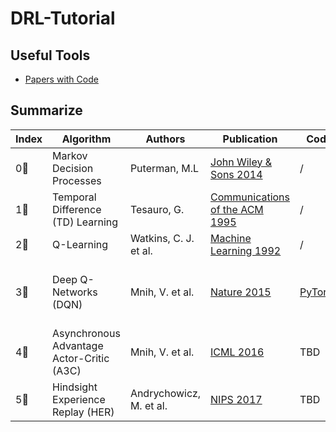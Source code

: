 # DRL-Tutorial

## Useful Tools

- [Papers with Code](https://paperswithcode.com)

## Summarize

| Index       |  Algorithm  | Authors     | Publication | Code        | Classification | Features    | Detailed    |
| ----------- | ----------- | ----------- | ----------- | ----------- | ----------- | ----------- | ----------- |
| 0⃣ | Markov Decision Processes | Puterman, M.L | [John Wiley & Sons 2014](https://books.google.com/books?hl=en-US&lr=&id=VvBjBAAAQBAJ&oi=fnd&pg=PT9&dq=Markov+Decision+Processes&ots=rsmvsLTYSG&sig=GucJYD_6IcYn7obLDce9kSZJWvo&redir_esc=y&gl=US#v=onepage&q=Markov%20Decision%20Processes&f=false) | / | Model | / | TBD | 
| 1⃣ | Temporal Difference (TD) Learning | Tesauro, G. | [Communications of the ACM 1995](https://dl.acm.org/doi/abs/10.1145/203330.203343) | / | Cornerstone | TBD | TBD |
| 2⃣ | Q-Learning | Watkins, C. J. et al. | [Machine Learning 1992](https://link.springer.com/article/10.1007/BF00992698) | / | / | Q Table | TBD |
| 3⃣ | Deep Q-Networks (DQN) | Mnih, V. et al. | [Nature 2015](https://www.nature.com/articles/nature14236) | [PyTorch](https://github.com/gordicaleksa/pytorch-learn-reinforcement-learning) | TBD | Introducing the deep network into Q-learning | TBD |
| 4⃣ | Asynchronous Advantage Actor-Critic (A3C) | Mnih, V. et al. | [ICML 2016](http://proceedings.mlr.press/v48/mniha16.html?ref=https://githubhelp.com) | TBD | AC | TBD | TBD |
| 5⃣ | Hindsight Experience Replay (HER) | Andrychowicz, M. et al. | [NIPS 2017](https://proceedings.neurips.cc/paper/2017/hash/453fadbd8a1a3af50a9df4df899537b5-Abstract.html) | TBD | TBD | TBD | TBD |
